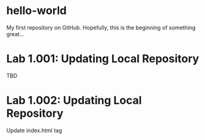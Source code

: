 # hello-world
My first repository on GitHub. Hopefully, this is the beginning of something great...
# Lab 1.001: Updating Local Repository
TBD
# Lab 1.002: Updating Local Repository
Update index.html tag <title>
# Lab 1.003: Updating Local Repository
 1. VSCode Extention install of "Draw.io Integration" Extention
 2. Create file as new_diagram.dwawio
 3. Export file to new_diagram.png
 4. Export file to new_diagram.svg 
 # Lab 1.004: Add SVG image to web page